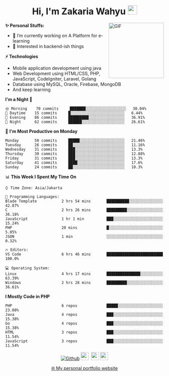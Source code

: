 <h1 align="center">Hi, I'm Zakaria Wahyu <img src="https://github.com/TheDudeThatCode/TheDudeThatCode/blob/master/Assets/Hi.gif" width="29px"></h1>

<img align="right" alt="GIF" height="175px" src="https://www.nayakapratama.co.id/wp-content/uploads/2019/07/Website-Maintenance.gif" />

**✨ Personal Stuffs:**
- 🔭 I’m currently working on A Platform for e-learning 
- 🌱 Interested in backend-ish things

**⚡ Technologies**
- Mobile application development using java
- Web Development using HTML/CSS, PHP, JavaScript, CodeIgniter, Laravel, Golang
- Database using MySQL, Oracle, Firebase, MongoDB
- And keep learning

<!--START_SECTION:waka-->
**I'm a Night 🦉** 

```text
🌞 Morning    70 commits     ███████░░░░░░░░░░░░░░░░░░   30.04% 
🌆 Daytime    15 commits     █░░░░░░░░░░░░░░░░░░░░░░░░   6.44% 
🌃 Evening    86 commits     █████████░░░░░░░░░░░░░░░░   36.91% 
🌙 Night      62 commits     ██████░░░░░░░░░░░░░░░░░░░   26.61%

```
📅 **I'm Most Productive on Monday** 

```text
Monday       50 commits     █████░░░░░░░░░░░░░░░░░░░░   21.46% 
Tuesday      26 commits     ██░░░░░░░░░░░░░░░░░░░░░░░   11.16% 
Wednesday    31 commits     ███░░░░░░░░░░░░░░░░░░░░░░   13.3% 
Thursday     30 commits     ███░░░░░░░░░░░░░░░░░░░░░░   12.88% 
Friday       31 commits     ███░░░░░░░░░░░░░░░░░░░░░░   13.3% 
Saturday     41 commits     ████░░░░░░░░░░░░░░░░░░░░░   17.6% 
Sunday       24 commits     ██░░░░░░░░░░░░░░░░░░░░░░░   10.3%

```


📊 **This Week I Spent My Time On** 

```text
⌚︎ Time Zone: Asia/Jakarta

💬 Programming Languages: 
Blade Template           2 hrs 54 mins       ██████████░░░░░░░░░░░░░░░   42.87% 
C                        2 hrs 26 mins       █████████░░░░░░░░░░░░░░░░   36.18% 
JavaScript               1 hr 1 min          ███░░░░░░░░░░░░░░░░░░░░░░   15.24% 
PHP                      20 mins             █░░░░░░░░░░░░░░░░░░░░░░░░   5.05% 
JSON                     1 min               ░░░░░░░░░░░░░░░░░░░░░░░░░   0.32%

🔥 Editors: 
VS Code                  6 hrs 46 mins       █████████████████████████   100.0%

💻 Operating System: 
Linux                    4 hrs 17 mins       ███████████████░░░░░░░░░░   63.39% 
Windows                  2 hrs 28 mins       █████████░░░░░░░░░░░░░░░░   36.61%

```

**I Mostly Code in PHP** 

```text
PHP                      6 repos             █████░░░░░░░░░░░░░░░░░░░░   23.08% 
Java                     4 repos             ███░░░░░░░░░░░░░░░░░░░░░░   15.38% 
Go                       4 repos             ███░░░░░░░░░░░░░░░░░░░░░░   15.38% 
HTML                     3 repos             ███░░░░░░░░░░░░░░░░░░░░░░   11.54% 
JavaScript               3 repos             ███░░░░░░░░░░░░░░░░░░░░░░   11.54%

```



<!--END_SECTION:waka-->

<p align="center">
<a href="https://github.com/zakariawahyu" target="_blank"><img alt="Github" src="https://img.shields.io/badge/GitHub-%2312100E.svg?&style=for-the-badge&logo=Github&logoColor=white" /></a>
<a href="https://www.twitter.com/_zakariawahyu"><img src="https://img.shields.io/badge/twitter-%231DA1F2.svg?&style=for-the-badge&logo=twitter&logoColor=white" height=25></a> 
<a href="https://www.linkedin.com/in/zakariawahyu"><img src="https://img.shields.io/badge/linkedin-%230077B5.svg?&style=for-the-badge&logo=linkedin&logoColor=white" height=25></a> 
<a href="https://www.instagram.com/_zakariawahyu"><img src="https://img.shields.io/badge/instagram-%23E4405F.svg?&style=for-the-badge&logo=instagram&logoColor=white" height=25></a></p>
<p align="center"><a href="https://www.zakariawahyu.site">🌐 My personal portfolio website</a></p>
